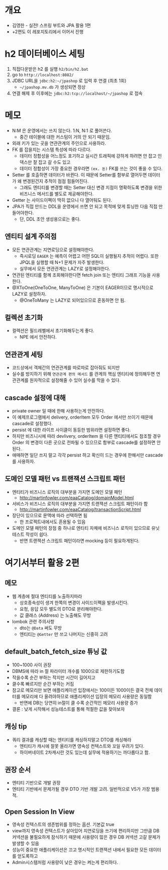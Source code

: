 # 개요

* 김영한 - 실전! 스프링 부트와 JPA 활용 1편
* +2편도 이 레포지토리에서 이어서 진행

# h2 데이터베이스 세팅

1. 직접다운받은 h2 를 실행 `h2/bin/h2.bat`
2. go to `http://localhost:8082/`
3. JDBC URL을 `jdbc:h2:~/jpashop` 로 입력 후 연결 (최초 1회)
   * `~/jpashop.mv.db` 가 생성되면 정상
4. 연결 해제 후 이후에는  `jdbc:h2:tcp://localhost/~/jpashop` 로 접속

# 메모

* N:M 은 운영에서는 쓰지 않는다. 1:N, N:1 로 풀어쓴다. 
  * 중간 테이블에 대한 커스텀이 거의 안 되기 때문임.
* 외래 키가 있는 곳을 연관관계의 주인으로 사용하라.
* FK 를 잡을지는 시스템 특성에 따라 다르다.
  * 데이터 정합성을 어느정도 포기하고 실시간 트래픽에 강하게 하려면 안 잡고 인덱스만 잘 잡고 갈 수도 있고
  * 데이터 정합성이 가장 중요한 경우라면 `(ex. 돈)` FK를 쓰는 것이 좋을 수 있다.
* Setter 를 호출하면 데이터가 바뀐다. 이 때문에 Setter를 함부로 열어두면 데이터가 왜 변경된건지 추적이 점점 힘들어진다.
  * 그래도 엔티티를 변경할 때는 Setter 대신 변경 지점이 명확하도록 변경을 위한 비즈니스 메서드를 별도로 제공해야한다.
* Getter 는 사이드이펙이 딱히 없으니 다 열어둬도 된다.
* JPA가 직접 만드는 DDL을 운영에서 쓰면 안 되고 목적에 맞게 튜닝한 다음 직접 만들어야한다.
  * 단, DDL 초안 생성용으로는 좋다.

## 엔티티 설계 주의점

* 모든 연관관계는 지연로딩으로 설정해야한다.
  * 즉시로딩 `EAGER` 는 예측이 어렵고 어떤 SQL이 실행될지 추적이 어렵다. 또한 JPQL을 실행할 때 N+1 문제가 자주 발생한다.
  * 실무에서 모든 연관관계는 LAZY로 설정해야한다.
* 연관된 엔티티를 함께 조회해야한다면 fetch join 또는 엔티티 그래프 기능을 사용한다.
* @XToOne(OneToOne, ManyToOne) 은 기본이 EAGER이므로 명시적으로 LAZY로 설정하자.
  * @OneToMany 는 LAZY로 되어있으므로 혼동하면 안 됨.

## 컬렉션 초기화

* 컬렉션은 필드레벨에서 초기화해두는게 좋다.
  * NPE 에서 안전하다.

## 연관관계 세팅

* 코드상에서 객체간의 연관관계를 따로따로 잡아줘도 되지만
* 실수를 방지하기 위해 `연관관계 편의 메서드` 를 관계의 핵심 엔티티에 정의해두면 연관관계를 원자적으로 설정해줄 수 있어 실수를 막을 수 있다.


## cascade 설정에 대해

* private owner 일 때에 한해 사용하는게 안전하다.
* 이 예제프로그램에서 delivery, orderItem 모두 Order 에서만 쓰이기 때문에 cascade로 설정했다.
* persist 에 대한 라이프 사이클이 동등한 범위라면 설정하면 좋다.
* 하지만 비즈니시에 따라 devlivery, orderItem 을 다른 엔티티에서도 참조할 경우 Order 의 변경이 다른 곳으로 전파될 수 있으므로 함부로 cascade를 설정하면 안 된다.
* 애매하면 일단 쓰지 말고 각각 persist 하고 확신이 드는 경우에 한해서만 cascade를 사용하자.

## 도메인 모델 패턴 vs 트랜잭션 스크립트 패턴

* 엔티티가 비즈니스 로직의 대부분을 가지면 도메인 모델 패턴
  * http://martinfowler.com/eaaCatalog/domainModel.html
* 서비스가 비즈니스 로직의 대부분을 가지면 트랜잭션 스크립트 패턴이라 함 
  * http://martinfowler.com/eaaCatalog/transactionScript.html
* 장단이 있으므로 문맥에 따라 선택하면 됨
  * 한 프로젝트내에서도 혼용될 수 있음
* 도메인 모델 패턴의 장점 중 하나로 엔티티 자체에 비즈니스 로직이 있으므로 유닛테스트 작성이 쉽다.
  * 반면 트랜잭션 스크립트 패턴이라면 mocking 등이 필요하게된다.

# 여기서부터 활용 2편

## 메모

* 웹 계층에 절대 엔티티를 노출하지마라
  * 상호종속성이 생겨 한쪽의 변경이 사이드이펙을 발생시킨다.
  * 요청, 응답 모두 별도의 DTO로 분리해야한다.
  * 값 클래스 (Address) 는 노출해도 무방
* lombok 관련 주의사항
  * dto는 `@Data` 써도 무방
  * 엔티티는 `@Getter` 만 쓰고 나머지는 신중히 고려

## default_batch_fetch_size 튜닝 값

* 100~1000 사이 권장
* DBMS에 따라 in 절 파라미터 개수를 1000으로 제한하기도함
* 작을수록 순간 부하는 작지만 시간이 길어지고
* 클수록 빠르지만 순간 부하는 커짐
* 참고로 메모리만 보면 애플리케이션 입장에서는 100이든 1000이든 결국 전체 데이터를 메모리에 다 올려야하므로 애플리케이션 입장의 메모리 사용량은 동일함
  * 반면에 DB는 당연히 in절이 클 수록 순간적인 메모리 사용량 증가
* 결론 : 낮게 시작해서 성능테스트를 통해 적절한 값을 찾아보자

## 캐싱 tip

* 쿼리 결과를 캐싱할 때는 엔티티를 캐싱하지말고 DTO를 캐싱해라
  * 엔티티가 캐시에 잘못 올라가면 영속성 컨텍스트와 꼬일 우려가 있다.
  * 하이버네이트 2차캐시란 것도 있는데 실무에 적용하기는 까다롭다고 함.

## 권장 순서

* 엔티티 기반으로 개발 권장
* 엔티티 기반에서 문제가될 경우 DTO 기반 개발 고려. 일반적으로 V5가 가장 범용적.

## Open Session In View

* 영속성 컨텍스트의 생존범위를 정하는 옵션. 기본값 true
* view까지 영속성 컨텍스트가 살아있어 지연로딩을 쓰기에 편리하지만 그만큼 DB 커넥션을 불필요하게 잠식하기 때문에 사용량이 많은 경우 DB 커넥션 고갈 문제가 발생할 수 있음
* 성능이 중요한 애플리케이션은 끄고 명시적인 트랜잭션 내에서 필요한 모든 데이터를 얻도록하고
* Admin시스템처럼 사용량이 낮은 경우는 켜는게 편리하다.